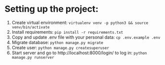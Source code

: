 # Setting up the project:
  1. Create virtual environment: `virtualenv venv -p python3 && source venv/bin/activate`
  2. Install requirements: `pip install -r requirements.txt`
  3. Copy and update .env file with your personal data: `cp .env.example .env`
  4. Migrate database: `python manage.py migrate`
  5. Create user: `python manage.py createsuperuser`
  6. Start server and go to http://localhost:8000/login/ to log in: `python manage.py runserver`
